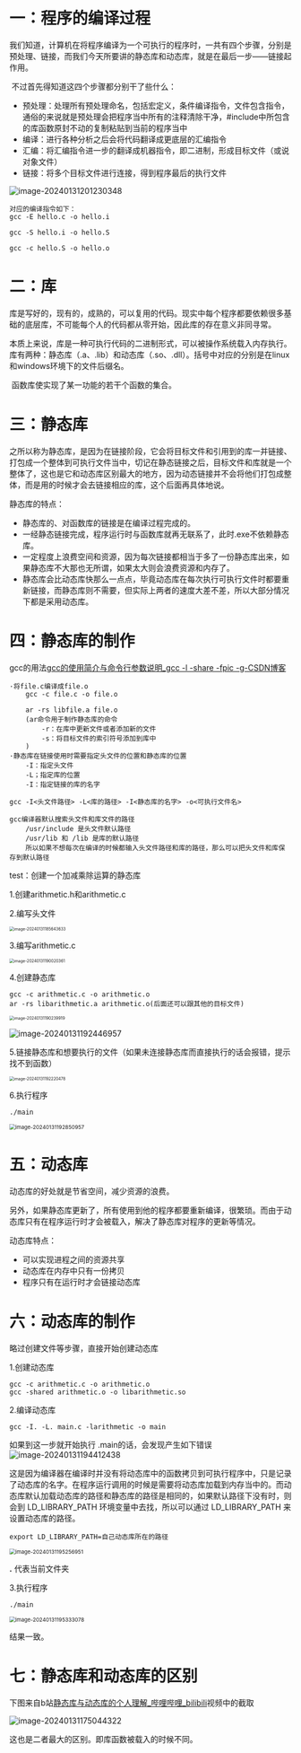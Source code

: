 # 一：程序的编译过程

​		我们知道，计算机在将程序编译为一个可执行的程序时，一共有四个步骤，分别是预处理、链接，而我们今天所要讲的静态库和动态库，就是在最后一步——链接起作用。

​		不过首先得知道这四个步骤都分别干了些什么：

- 预处理：处理所有预处理命名，包括宏定义，条件编译指令，文件包含指令，通俗的来说就是预处理会把程序当中所有的注释清除干净，#include中所包含的库函数原封不动的复制粘贴到当前的程序当中
- 编译：进行各种分析之后会将代码翻译成更底层的汇编指令
- 汇编：将汇编指令进一步的翻译成机器指令，即二进制，形成目标文件（或说对象文件）
- 链接：将多个目标文件进行连接，得到程序最后的执行文件

![image-20240131201230348](C:\Users\顾焱辉\AppData\Roaming\Typora\typora-user-images\image-20240131201230348.png)

```
对应的编译指令如下：
gcc -E hello.c -o hello.i

gcc -S hello.i -o hello.S

gcc -c hello.S -o hello.o		
```

# 二：库

​		库是写好的，现有的，成熟的，可以复用的代码。现实中每个程序都要依赖很多基础的底层库，不可能每个人的代码都从零开始，因此库的存在意义非同寻常。

​		本质上来说，库是一种可执行代码的二进制形式，可以被操作系统载入内存执行。库有两种：静态库（.a、.lib）和动态库（.so、.dll）。括号中对应的分别是在linux和windows环境下的文件后缀名。

​		函数库使实现了某一功能的若干个函数的集合。

# 三：静态库

之所以称为静态库，是因为在链接阶段，它会将目标文件和引用到的库一并链接、打包成一个整体到可执行文件当中，切记在静态链接之后，目标文件和库就是一个整体了，这也是它和动态库区别最大的地方，因为动态链接并不会将他们打包成整体，而是用的时候才会去链接相应的库，这个后面再具体地说。

静态库的特点：

- 静态库的、对函数库的链接是在编译过程完成的。
- 一经静态链接完成，程序运行时与函数库就再无联系了，此时.exe不依赖静态库。
- 一定程度上浪费空间和资源，因为每次链接都相当于多了一份静态库出来，如果静态库不大那也无所谓，如果太大则会浪费资源和内存了。
- 静态库会比动态库快那么一点点，毕竟动态库在每次执行可执行文件时都要重新链接，而静态库则不需要，但实际上两者的速度大差不差，所以大部分情况下都是采用动态库。

# 四：静态库的制作

gcc的用法[gcc的使用简介与命令行参数说明_gcc -l -share -fpic -g-CSDN博客](https://blog.csdn.net/delphiwcdj/article/details/6555073?ops_request_misc=%7B%22request%5Fid%22%3A%22170669481616800215063252%22%2C%22scm%22%3A%2220140713.130102334..%22%7D&request_id=170669481616800215063252&biz_id=0&utm_medium=distribute.pc_search_result.none-task-blog-2~all~sobaiduend~default-2-6555073-null-null.142^v99^pc_search_result_base7&utm_term=gcc命令&spm=1018.2226.3001.4187)

```
·将file.c编译成file.o
	gcc -c file.c -o file.o
	
	ar -rs libfile.a file.o
	(ar命令用于制作静态库的命令
		-r：在库中更新文件或者添加新的文件
		-s：将目标文件的索引符号添加到库中
	)
·静态库在链接使用时需要指定头文件的位置和静态库的位置
	-I：指定头文件
	-L；指定库的位置
	-I：指定链接的库的名字

gcc -I<头文件路径> -L<库的路径> -I<静态库的名字> -o<可执行文件名>

gcc编译器默认搜索头文件和库文件的路径
	/usr/include 是头文件默认路径
	/usr/lib 和 /lib 是库的默认路径
	所以如果不想每次在编译的时候都输入头文件路径和库的路径，那么可以把头文件和库保存到默认路径
```

test：创建一个加减乘除运算的静态库

1.创建arithmetic.h和arithmetic.c

2.编写头文件

<img src="C:\Users\顾焱辉\AppData\Roaming\Typora\typora-user-images\image-20240131185643633.png" alt="image-20240131185643633" style="zoom: 50%;" />

3.编写arithmetic.c

<img src="C:\Users\顾焱辉\AppData\Roaming\Typora\typora-user-images\image-20240131190020361.png" alt="image-20240131190020361" style="zoom:50%;" />

4.创建静态库

```
gcc -c arithmetic.c -o arithmetic.o
ar -rs libarithmetic.a arithmetic.o(后面还可以跟其他的目标文件)
```

<img src="C:\Users\顾焱辉\AppData\Roaming\Typora\typora-user-images\image-20240131190239919.png" alt="image-20240131190239919" style="zoom: 50%;" />

![image-20240131192446957](C:\Users\顾焱辉\AppData\Roaming\Typora\typora-user-images\image-20240131192446957.png)

5.链接静态库和想要执行的文件（如果未连接静态库而直接执行的话会报错，提示找不到函数）

<img src="C:\Users\顾焱辉\AppData\Roaming\Typora\typora-user-images\image-20240131192220478.png" alt="image-20240131192220478" style="zoom:50%;" />

6.执行程序

```
./main
```

<img src="C:\Users\顾焱辉\AppData\Roaming\Typora\typora-user-images\image-20240131192850957.png" alt="image-20240131192850957" style="zoom: 67%;" />

# 五：动态库

动态库的好处就是节省空间，减少资源的浪费。

另外，如果静态库更新了，所有使用到他的程序都要重新编译，很繁琐。而由于动态库只有在程序运行时才会被载入，解决了静态库对程序的更新等情况。



动态库特点：

- 可以实现进程之间的资源共享
- 动态库在内存中只有一份拷贝
- 程序只有在运行时才会链接动态库

# 六：动态库的制作

略过创建文件等步骤，直接开始创建动态库

1.创建动态库

```
gcc -c arithmetic.c -o arithmetic.o
gcc -shared arithmetic.o -o libarithmetic.so
```

2.编译动态库

```
gcc -I. -L. main.c -larithmetic -o main
```

如果到这一步就开始执行 .main的话，会发现产生如下错误![image-20240131194412438](C:\Users\顾焱辉\AppData\Roaming\Typora\typora-user-images\image-20240131194412438.png)

这是因为编译器在编译时并没有将动态库中的函数拷贝到可执行程序中，只是记录了动态库的名字。在程序运行调用的时候是需要将动态库加载到内存当中的。而动态库默认加载动态库的路径和静态库的路径是相同的，如果默认路径下没有时，则会到 LD_LIBRARY_PATH 环境变量中去找，所以可以通过 LD_LIBRARY_PATH 来设置动态库的路径。

```
export LD_LIBRARY_PATH=自己动态库所在的路径
```

<img src="C:\Users\顾焱辉\AppData\Roaming\Typora\typora-user-images\image-20240131195256951.png" alt="image-20240131195256951" style="zoom:67%;" />

   **.**   代表当前文件夹

3.执行程序

```
./main
```

<img src="C:\Users\顾焱辉\AppData\Roaming\Typora\typora-user-images\image-20240131195333078.png" alt="image-20240131195333078" style="zoom: 67%;" />

结果一致。

# 七：静态库和动态库的区别

下图来自b站[静态库与动态库的个人理解_哔哩哔哩_bilibili](https://www.bilibili.com/video/BV1kt4y1u7Au/?spm_id_from=333.999.0.0&vd_source=fa77284484f2b62c3e7c29cfbc7fe4f2)视频中的截取

![image-20240131175044322](C:\Users\顾焱辉\AppData\Roaming\Typora\typora-user-images\image-20240131175044322.png)

这也是二者最大的区别。即库函数被载入的时候不同。
